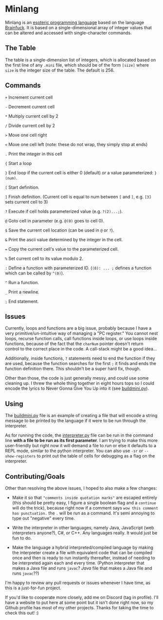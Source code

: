 # Minlang

Minlang is an [esoteric programming language](https://en.wikipedia.org/wiki/Esoteric_programming_language) based on the language [Brainfuck](https://en.wikipedia.org/wiki/Brainfuck). It is based on a single-dimensional array of integer values that can be altered and accessed with single-character commands.

## The Table

The table is a single-dimension list of integers, which is allocated based on the first line of any `.mini` file, which should be of the form
`[size]` where `size` is the integer size of the table. The default is 256.

## Commands

 `+` Increment current cell

 `-` Decrement current cell

 `*` Multiply current cell by 2

 `/` Divide current cell by 2

 `>` Move one cell right

 `<` Move one cell left (note: these do not wrap, they simply stop at ends)

 `.` Print the integer in this cell

 `{` Start a loop

 `}` End loop if the current cell is either 0 (default) or a value parameterized: `}(num)`. 

 `[` Start definition.

 `]` Finish definition. (Current cell is equal to num between `[` and `]`, e.g. `[3]` sets current cell to 3)

 `?` Execute if cell holds parameterized value (e.g. `?(2)...;`).

 `@` Goto cell in parameter (e.g. `@(0)` goes to cell 0).

 `$` Save the current cell location (can be used in `@` or `?`).

 `&` Print the ascii value determined by the integer in the cell.

 `=` Copy the current cell's value to the parameterized cell.

 `%` Set current cell to its value modulo 2.

 `:` Define a function with parameterized ID. (`(0): ... ;` defines a function which can be called by `^(0)`).

 `^` Run a function. 

 `_` Print a newline.

 `;` End statement.

## Issues

 Currently, loops and functions are a big issue, probably because I have a very primitive/un-intuitive way of managing a "PC register." You cannot nest loops, recurse function calls, call functions inside loops, or use loops inside functions, because of the fact that the `charNum` pointer doesn't return control to the correct place in the code. A call-stack might be a good idea...

 Additionally, inside functions, `?` statements need to end the function if they are used, because the function searches for the first `;` it finds and ends the function definition there. This shouldn't be a super hard fix, though.

 Other than those, the code is just generally messy, and could use some cleaning up. I threw the whole thing together in eight hours tops so I could encode the lyrics to Never Gonna Give You Up into it (see [buildmini.py](/src/python/buildmini.py)).
 
## Using
 The [buildmini.py](/src/python/buildmini.py) file is an example of creating a file that will encode a string message to be printed by the language if it were to be run through the interpreter.

 As for running the code, the [interpreter.py](/src/python/interpreter.py) file can be run in the command line **with a file to be run as its first parameter**. I am trying to make this more user-friendly but right now it will demand a file to run or else it defaults to a REPL mode, similar to the python interpreter. You can also use `-sr` or `--show-registers` to print out the table of cells for debugging as a flag on the interpreter. 

## Contributing/Goals

 Other than resolving the above issues, I hoped to also make a few changes:

 - Make it so that `"comments inside quotation marks"` are escaped entirely (this should be pretty easy, I figure a single boolean flag and a `continue` will do the trick), because right now if a comment says `wow this comment has punctuation.` the `.` will be run as a command. It's semi annoying to type out "negative" every time. 

 - Write the interpreter in other languages, namely Java, JavaScript (web interpreters anyone?), C#, or C++. Any languages really. It would just be fun to do.

 - Make the language a hybrid interpreted/compiled language by making the interpreter create a file with equivalent code that can be compiled once and then is ready to run instantly thereafter, instead of needing to be interpreted again each and every time. (Python interpreter that makes a Java file and runs `javac`? _Java_ file that makes a Java file and runs `javac`??)

 I'm happy to review any pull requests or issues whenever I have time, as this is a just-for-fun project. 

If you'd like to cooperate more closely, add me on Discord (tag in profile). I'll have a website to put here at some point but it isn't done right now, so my Github profile has most of my other projects. Thanks for taking the time to check this out! :)
